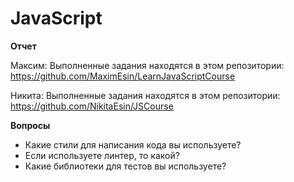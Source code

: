 # JavaScript

**Отчет**

Максим: Выполненные задания находятся в этом репозитории: https://github.com/MaximEsin/LearnJavaScriptCourse

Никита: Выполненные задания находятся в этом репозитории: https://github.com/NikitaEsin/JSCourse

**Вопросы**

- Какие стили для написания кода вы используете?</br>
- Если используете линтер, то какой?</br>
- Какие библиотеки для тестов вы используете?</br>
